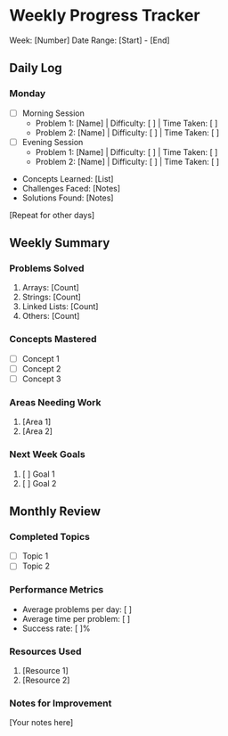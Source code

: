 # Weekly Progress Tracker

Week: [Number]
Date Range: [Start] - [End]

## Daily Log
### Monday
- [ ] Morning Session
  - Problem 1: [Name] | Difficulty: [ ] | Time Taken: [ ]
  - Problem 2: [Name] | Difficulty: [ ] | Time Taken: [ ]
- [ ] Evening Session
  - Problem 1: [Name] | Difficulty: [ ] | Time Taken: [ ]
  - Problem 2: [Name] | Difficulty: [ ] | Time Taken: [ ]
- Concepts Learned: [List]
- Challenges Faced: [Notes]
- Solutions Found: [Notes]

[Repeat for other days]

## Weekly Summary
### Problems Solved
1. Arrays: [Count]
2. Strings: [Count]
3. Linked Lists: [Count]
4. Others: [Count]

### Concepts Mastered
- [ ] Concept 1
- [ ] Concept 2
- [ ] Concept 3

### Areas Needing Work
1. [Area 1]
2. [Area 2]

### Next Week Goals
1. [ ] Goal 1
2. [ ] Goal 2

## Monthly Review
### Completed Topics
- [ ] Topic 1
- [ ] Topic 2

### Performance Metrics
- Average problems per day: [ ]
- Average time per problem: [ ]
- Success rate: [ ]%

### Resources Used
1. [Resource 1]
2. [Resource 2]

### Notes for Improvement
[Your notes here]